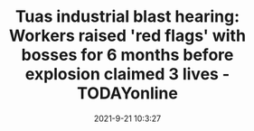 ---
"title": "Tuas industrial blast hearing: Workers raised 'red flags' with bosses for 6 months before explosion claimed 3 lives - TODAYonline"
"date": "2021-9-21 10:3:27"
"feed_name": "GOOGLENEWSINDUSTRIAL"
"feed_website": "https://news.google.com/search?q=industrial%2Bincident&hl=en-US&gl=US&ceid=US:en"
"feed_rss": "https://news.google.com/rss/search?q=industrial%2Bincident&hl=en-US&gl=US&ceid=US:en"
"link": "https://www.todayonline.com/singapore/tuas-industrial-blast-hearing-workers-raised-red-flags-bosses-6-months-explosion-claimed-3"
"source": "{'href': 'https://www.todayonline.com', 'title': 'TODAYonline'}"
"file": "_posts/2021-1-1-a3d9696ea1929d891307e7a7478fdeaea64708b4.md"
"accident": "1"
"drilling": "0"
"dead": "3"
"injured": "0"
"arrested": "0"
"where": "industrial site"
"causes": "blast"
"place": "tuas"
"place_uri": "http://en.wikipedia.org/wiki/Tuas"
---